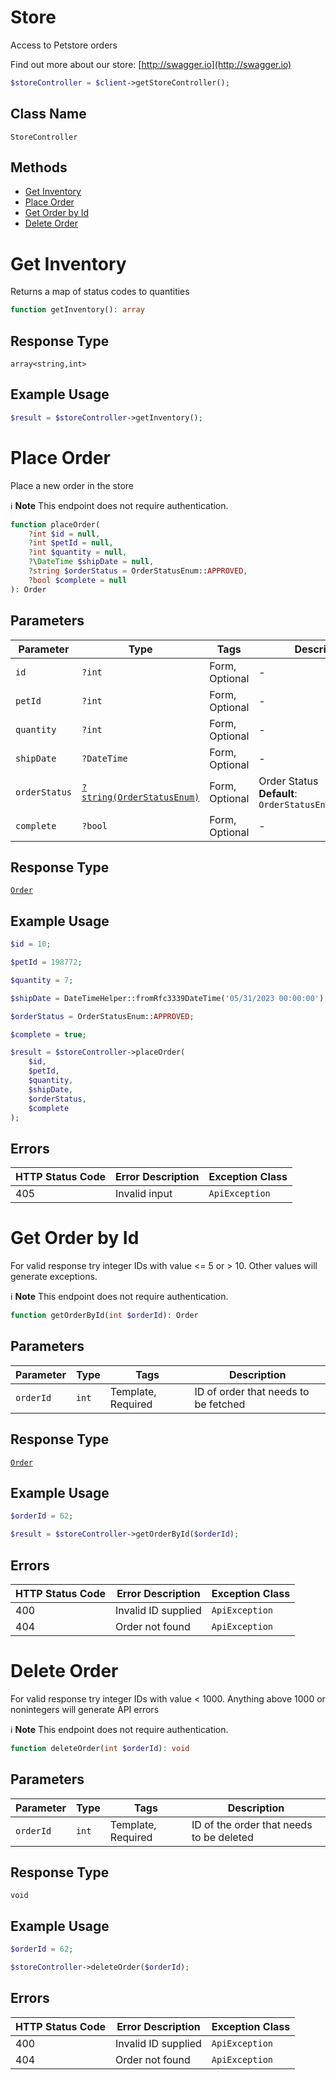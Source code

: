 # Store

Access to Petstore orders

Find out more about our store: [http://swagger.io](http://swagger.io)

```php
$storeController = $client->getStoreController();
```

## Class Name

`StoreController`

## Methods

* [Get Inventory](../../doc/controllers/store.md#get-inventory)
* [Place Order](../../doc/controllers/store.md#place-order)
* [Get Order by Id](../../doc/controllers/store.md#get-order-by-id)
* [Delete Order](../../doc/controllers/store.md#delete-order)


# Get Inventory

Returns a map of status codes to quantities

```php
function getInventory(): array
```

## Response Type

`array<string,int>`

## Example Usage

```php
$result = $storeController->getInventory();
```


# Place Order

Place a new order in the store

:information_source: **Note** This endpoint does not require authentication.

```php
function placeOrder(
    ?int $id = null,
    ?int $petId = null,
    ?int $quantity = null,
    ?\DateTime $shipDate = null,
    ?string $orderStatus = OrderStatusEnum::APPROVED,
    ?bool $complete = null
): Order
```

## Parameters

| Parameter | Type | Tags | Description |
|  --- | --- | --- | --- |
| `id` | `?int` | Form, Optional | - |
| `petId` | `?int` | Form, Optional | - |
| `quantity` | `?int` | Form, Optional | - |
| `shipDate` | `?DateTime` | Form, Optional | - |
| `orderStatus` | [`?string(OrderStatusEnum)`](../../doc/models/order-status-enum.md) | Form, Optional | Order Status<br>**Default**: `OrderStatusEnum::APPROVED` |
| `complete` | `?bool` | Form, Optional | - |

## Response Type

[`Order`](../../doc/models/order.md)

## Example Usage

```php
$id = 10;

$petId = 198772;

$quantity = 7;

$shipDate = DateTimeHelper::fromRfc3339DateTime('05/31/2023 00:00:00');

$orderStatus = OrderStatusEnum::APPROVED;

$complete = true;

$result = $storeController->placeOrder(
    $id,
    $petId,
    $quantity,
    $shipDate,
    $orderStatus,
    $complete
);
```

## Errors

| HTTP Status Code | Error Description | Exception Class |
|  --- | --- | --- |
| 405 | Invalid input | `ApiException` |


# Get Order by Id

For valid response try integer IDs with value <= 5 or > 10. Other values will generate exceptions.

:information_source: **Note** This endpoint does not require authentication.

```php
function getOrderById(int $orderId): Order
```

## Parameters

| Parameter | Type | Tags | Description |
|  --- | --- | --- | --- |
| `orderId` | `int` | Template, Required | ID of order that needs to be fetched |

## Response Type

[`Order`](../../doc/models/order.md)

## Example Usage

```php
$orderId = 62;

$result = $storeController->getOrderById($orderId);
```

## Errors

| HTTP Status Code | Error Description | Exception Class |
|  --- | --- | --- |
| 400 | Invalid ID supplied | `ApiException` |
| 404 | Order not found | `ApiException` |


# Delete Order

For valid response try integer IDs with value < 1000. Anything above 1000 or nonintegers will generate API errors

:information_source: **Note** This endpoint does not require authentication.

```php
function deleteOrder(int $orderId): void
```

## Parameters

| Parameter | Type | Tags | Description |
|  --- | --- | --- | --- |
| `orderId` | `int` | Template, Required | ID of the order that needs to be deleted |

## Response Type

`void`

## Example Usage

```php
$orderId = 62;

$storeController->deleteOrder($orderId);
```

## Errors

| HTTP Status Code | Error Description | Exception Class |
|  --- | --- | --- |
| 400 | Invalid ID supplied | `ApiException` |
| 404 | Order not found | `ApiException` |

